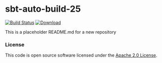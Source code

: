 
# sbt-auto-build-25

[![Build Status](https://travis-ci.org/hmrc/sbt-auto-build-25.svg?branch=master)](https://travis-ci.org/hmrc/sbt-auto-build-25) [ ![Download](https://api.bintray.com/packages/hmrc/releases/sbt-auto-build-25/images/download.svg) ](https://bintray.com/hmrc/releases/sbt-auto-build-25/_latestVersion)

This is a placeholder README.md for a new repository

### License

This code is open source software licensed under the [Apache 2.0 License]("http://www.apache.org/licenses/LICENSE-2.0.html").
    